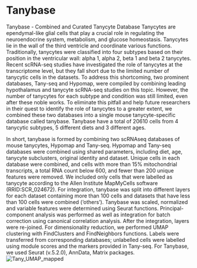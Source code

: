 # Tanybase
Tanybase - Combined and Curated Tanycyte Database
Tanycytes are ependymal-like glial cells that play a crucial role in regulating the neuroendocrine system, metabolism, and glucose homeostasis. Tanycytes lie in the wall of the third ventricle and coordinate various functions. Traditionally, tanycytes were classified into four subtypes based on their position in the ventricular wall: alpha 1, alpha 2, beta 1 and beta 2 tanycytes. Recent scRNA-seq studies have investigated the role of tanycytes at the transcriptome level, but they fall short due to the limited number of tanycytic cells in the datasets. To address this shortcoming, two prominent databases, Tany-seq and Hypomap, were compiled by combining leading hypothalamus and tanycyte scRNA-seq studies on this topic. However, the number of tanycytes for each subtype and condition was still limited, even after these noble works. To eliminate this pitfall and help future researchers in their quest to identify the role of tanycytes to a greater extent, we combined these two databases into a single mouse tanycyte-specific database called tanybase. Tanybase have a total of 20610 cells from 4 tanycytic subtypes, 5 different diets and 3 different ages. 

In short, tanybase is formed by combining two scRNAseq databases of mouse tanycytes, Hypomap and Tany-seq. Hypomap and Tany-seq databases were combined using shared parameters, including diet, age, tanycyte subclusters, original identity and dataset. Unique cells in each database were combined, and cells with more than 15% mitochondrial transcripts, a total RNA count below 600, and fewer than 200 unique features were removed. We included only cells that were labelled as tanycyte according to the Allen Institute MapMyCells software (RRID:SCR_024672). For integration, tanybase was split into different layers for each dataset containing more than 100 cells and datasets that have less than 100 cells were combined (‘others’). Tanybase was scaled, normalized and variable features were determined using Seurat functions. Principal-component analysis was performed as well as integration for batch correction using canonical correlation analysis. After the integration, layers were re-joined. For dimensionality reduction, we performed UMAP clustering with FindClusters and FindNeighbors functions. Labels were transferred from corresponding databases; unlabelled cells were labelled using module scores and the markers provided in Tany-seq. For Tanybase, we used Seurat (v.5.2.0), AnnData, Matrix packages. 
![Tany_UMAP_mapped](https://github.com/user-attachments/assets/ae4f8358-aebf-4bc0-b83e-431592ad7182)
